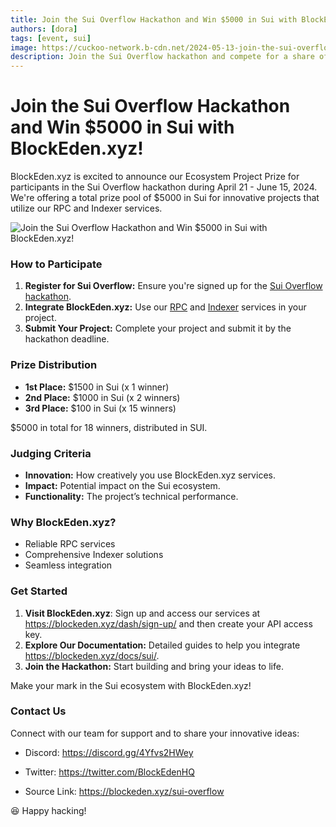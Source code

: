 ```yaml
---
title: Join the Sui Overflow Hackathon and Win $5000 in Sui with BlockEden.xyz!
authors: [dora]
tags: [event, sui]
image: https://cuckoo-network.b-cdn.net/2024-05-13-join-the-sui-overflow-hackathon-and-win-5000-in-sui-with-blockedenxyz.webp
description: Join the Sui Overflow hackathon and compete for a share of $5000 in Sui by integrating BlockEden.xyz's RPC and Indexer services. Learn how to participate, the prize distribution, and judging criteria in our latest blog post. Discover the benefits of using BlockEden.xyz and start building your innovative project today!
---
```


# Join the Sui Overflow Hackathon and Win $5000 in Sui with BlockEden.xyz!

BlockEden.xyz is excited to announce our Ecosystem Project Prize for participants in the Sui Overflow hackathon during April 21 - June 15, 2024. We're offering a total prize pool of $5000 in Sui for innovative projects that utilize our RPC and Indexer services.

![Join the Sui Overflow Hackathon and Win $5000 in Sui with BlockEden.xyz!](https://cuckoo-network.b-cdn.net/2024-05-13-join-the-sui-overflow-hackathon-and-win-5000-in-sui-with-blockedenxyz.webp "Join the Sui Overflow Hackathon and Win $5000 in Sui with BlockEden.xyz!")

### How to Participate

1. **Register for Sui Overflow:** Ensure you're signed up for the [Sui Overflow hackathon](https://sui.io/overflow).
2. **Integrate BlockEden.xyz:** Use our [RPC](https://blockeden.xyz/api-marketplace/sui) and [Indexer](https://blockeden.xyz/api-marketplace/sui-indexer) services in your project.
3. **Submit Your Project:** Complete your project and submit it by the hackathon deadline.

### Prize Distribution

- **1st Place:** $1500 in Sui (x 1 winner)
- **2nd Place:** $1000 in Sui (x 2 winners)
- **3rd Place:** $100 in Sui (x 15 winners)

$5000 in total for 18 winners, distributed in SUI.

### Judging Criteria

- **Innovation:** How creatively you use BlockEden.xyz services.
- **Impact:** Potential impact on the Sui ecosystem.
- **Functionality:** The project’s technical performance.

### Why BlockEden.xyz?

- Reliable RPC services
- Comprehensive Indexer solutions
- Seamless integration

### Get Started

1. **Visit BlockEden.xyz**: Sign up and access our services at https://blockeden.xyz/dash/sign-up/ and then create your API access key.
2. **Explore Our Documentation:** Detailed guides to help you integrate https://blockeden.xyz/docs/sui/.
3. **Join the Hackathon:** Start building and bring your ideas to life.

Make your mark in the Sui ecosystem with BlockEden.xyz!

### Contact Us

Connect with our team for support and to share your innovative ideas:

- Discord: https://discord.gg/4Yfvs2HWey
- Twitter: https://twitter.com/BlockEdenHQ

- Source Link: https://blockeden.xyz/sui-overflow

😆 Happy hacking!
